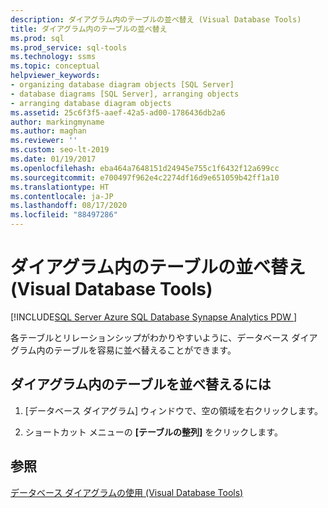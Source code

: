 ```yaml
---
description: ダイアグラム内のテーブルの並べ替え (Visual Database Tools)
title: ダイアグラム内のテーブルの並べ替え
ms.prod: sql
ms.prod_service: sql-tools
ms.technology: ssms
ms.topic: conceptual
helpviewer_keywords:
- organizing database diagram objects [SQL Server]
- database diagrams [SQL Server], arranging objects
- arranging database diagram objects
ms.assetid: 25c6f3f5-aaef-42a5-ad00-1786436db2a6
author: markingmyname
ms.author: maghan
ms.reviewer: ''
ms.custom: seo-lt-2019
ms.date: 01/19/2017
ms.openlocfilehash: eba464a7648151d24945e755c1f6432f12a699cc
ms.sourcegitcommit: e700497f962e4c2274df16d9e651059b42ff1a10
ms.translationtype: HT
ms.contentlocale: ja-JP
ms.lasthandoff: 08/17/2020
ms.locfileid: "88497286"
---
```

# <a name="arrange-tables-in-diagrams-visual-database-tools"></a>ダイアグラム内のテーブルの並べ替え (Visual Database Tools)

[!INCLUDE[SQL Server Azure SQL Database Synapse Analytics PDW ](../../includes/applies-to-version/sql-asdb-asdbmi-asa-pdw.md)]

各テーブルとリレーションシップがわかりやすいように、データベース ダイアグラム内のテーブルを容易に並べ替えることができます。  
  
## <a name="to-arrange-tables-in-diagrams"></a>ダイアグラム内のテーブルを並べ替えるには
  
1. [データベース ダイアグラム] ウィンドウで、空の領域を右クリックします。  
  
2. ショートカット メニューの **[テーブルの整列]** をクリックします。  
  
## <a name="see-also"></a>参照

[データベース ダイアグラムの使用 (Visual Database Tools)](../../ssms/visual-db-tools/work-with-database-diagrams-visual-database-tools.md)
